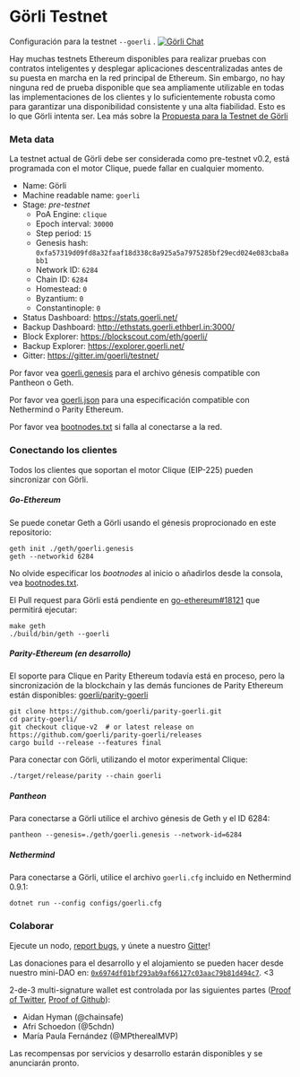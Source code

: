 # Görli Testnet
Configuración para la testnet `--goerli` . [![Görli Chat](https://badges.gitter.im/gitterHQ/gitter.png)](https://gitter.im/goerli/testnet)

Hay muchas testnets Ethereum disponibles para realizar pruebas con contratos inteligentes y desplegar aplicaciones descentralizadas antes de su puesta en marcha en la red principal de Ethereum. Sin embargo, no hay ninguna red de prueba disponible que sea ampliamente utilizable en todas las implementaciones de los clientes y lo suficientemente robusta como para garantizar una disponibilidad consistente y una alta fiabilidad. Esto es lo que Görli intenta ser. Lea más sobre la [Propuesta para la Testnet de Görli](https://dev.to/5chdn/the-grli-testnet-proposal---a-call-for-participation-58pf)

### Meta data

La testnet actual de Görli debe ser considerada como pre-testnet v0.2, está programada con el motor Clique, puede fallar en cualquier momento.

- Name: Görli
- Machine readable name: `goerli`
- Stage: _pre-testnet_
  - PoA Engine: `clique`
  - Epoch interval: `30000`
  - Step period: `15`
  - Genesis hash: `0xfa57319d09fd8a32faaf18d338c8a925a5a7975285bf29ecd024e083cba8abb1`
  - Network ID: `6284`
  - Chain ID: `6284`
  - Homestead: `0`
  - Byzantium: `0`
  - Constantinople: `0`
- Status Dashboard: https://stats.goerli.net/
- Backup Dashboard: http://ethstats.goerli.ethberl.in:3000/
- Block Explorer: https://blockscout.com/eth/goerli/
- Backup Explorer: https://explorer.goerli.net/
- Gitter: https://gitter.im/goerli/testnet/

Por favor vea [goerli.genesis](geth/goerli.genesis) para el archivo génesis compatible con Pantheon o Geth.

Por favor vea [goerli.json](parity/goerli.json) para una especificación compatible con Nethermind o Parity Ethereum.

Por favor vea [bootnodes.txt](bootnodes.txt) si falla al conectarse a la red.

### Conectando los clientes

Todos los clientes que soportan el motor Clique (EIP-225) pueden sincronizar con Görli.

##### Go-Ethereum

Se puede conetar Geth a Görli usando el génesis proprocionado en este repositorio:

```
geth init ./geth/goerli.genesis
geth --networkid 6284
```

No olvide especificar los _bootnodes_ al inicio o añadirlos desde la consola, vea [bootnodes.txt](bootnodes.txt).

El Pull request para Görli está pendiente en [go-ethereum#18121](https://github.com/ethereum/go-ethereum/pull/18121) que permitirá ejecutar:

```
make geth
./build/bin/geth --goerli
```

##### Parity-Ethereum (en desarrollo)

El soporte para Clique en Parity Ethereum todavía está en proceso, pero la sincronización de la blockchain y las demás funciones de Parity Ethereum están disponibles: [goerli/parity-goerli](https://github.com/goerli/parity-goerli)

```
git clone https://github.com/goerli/parity-goerli.git
cd parity-goerli/
git checkout clique-v2  # or latest release on https://github.com/goerli/parity-goerli/releases
cargo build --release --features final
```

Para conectar con Görli, utilizando el motor experimental Clique:

```
./target/release/parity --chain goerli
```

##### Pantheon

Para conectarse a Görli utilice el archivo génesis de Geth y el ID 6284:

```
pantheon --genesis=./geth/goerli.genesis --network-id=6284
```

##### Nethermind

Para conectarse a Görli, utilice el archivo `goerli.cfg` incluido en Nethermind 0.9.1:

```
dotnet run --config configs/goerli.cfg
```

### Colaborar

Ejecute un nodo, [report bugs](https://github.com/goerli/testnet/issues), y únete a nuestro [Gitter](https://gitter.im/goerli/testnet)!

Las donaciones para el desarrollo y el alojamiento se pueden hacer desde nuestro mini-DAO en: [`0x6974df01bf293ab9af66127c03aac79b81d494c7`](https://etherscan.io/address/0x6974df01bf293ab9af66127c03aac79b81d494c7). <3

2-de-3 multi-signature wallet est controlada por las siguientes partes ([Proof of Twitter](https://twitter.com/5chdn/status/1063851317028954112), [Proof of Github](https://github.com/goerli/pm/blob/master/FINANCE.md)):

- Aidan Hyman (@chainsafe)
- Afri Schoedon (@5chdn)
- María Paula Fernández (@MPtherealMVP)

Las recompensas por servicios y desarrollo estarán disponibles y se anunciarán pronto.

